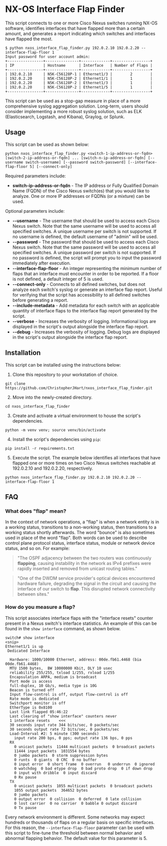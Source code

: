 # NX-OS Interface Flap Finder

This script connects to one or more Cisco Nexus switches running NX-OS software, identifies interfaces that have flapped more than a certain amount, and generates a report indicating which switches and interfaces have flapped the most.

```
$ python nxos_interface_flap_finder.py 192.0.2.10 192.0.2.20 --interface-flap-floor 1
Input password for user account admin: 
+----------------+---------------+-------------+-----------------+
| IP             | Hostname      | Interface   | Number of Flaps |
+----------------+---------------+-------------+-----------------+
| 192.0.2.10     | N5K-C56128P-1 | Ethernet1/3 |        2        |
| 192.0.2.20     | N5K-C56128P-2 | Ethernet1/1 |        1        |
| 192.0.2.20     | N5K-C56128P-2 | Ethernet1/3 |        1        |
| 192.0.2.20     | N5K-C56128P-2 | Ethernet1/5 |        1        |
+----------------+---------------+-------------+-----------------+
```

This script can be used as a stop-gap measure in place of a more comprehensive syslog aggregation solution. Long-term, users should consider implementing a more robust syslog solution, such as ELK (Elasticsearch, Logstash, and Kibana), Graylog, or Splunk.

## Usage

This script can be used as shown below:

```
python nxos_interface_flap_finder.py <switch-1-ip-address-or-fqdn> [switch-2-ip-address-or-fqdn] ... [switch-n-ip-address-or-fqdn] [--username switch-username] [--password switch-password] [--interface-flap-floor 5] [--connect-only]
```

Required parameters include:

* **switch-ip-address-or-fqdn** - The IP address or Fully Qualified Domain Name (FQDN) of the Cisco Nexus switch(es) that you would like to analyze. One or more IP addresses or FQDNs (or a mixture) can be used.

Optional parameters include:

* **--username** - The username that should be used to access each Cisco Nexus switch. Note that the same username will be used to access all specified switches. A unique username per switch is not supported. If no username is defined, the default username of "admin" will be used.
* **--password** - The password that should be used to access each Cisco Nexus switch. Note that the same password will be used to access all specified switches. A unique password per switch is not supported. If no password is defined, the script will prompt you to input the password immediately after execution.
* **--interface-flap-floor** - An integer representing the minimum number of flaps that an interface must encounter in order to be reported. If a floor is not defined, a default integer of 5 is used.
* **--connect-only** - Connects to all defined switches, but does not analyze each switch's syslog or generate an interface flap report. Useful for verifying that the script has accessibility to all defined switches before generating a report.
* **--include-metadata** - Add metadata for each switch with an applicable quantity of interface flaps to the interface flap report generated by the script.
* **--verbose** - Increases the verbosity of logging. Informational logs are displayed in the script's output alongside the interface flap report.
* **--debug** - Increases the verbosity of logging. Debug logs are displayed in the script's output alongside the interface flap report.

## Installation

This script can be installed using the instructions below:

1. Clone this repository to your workstation of choice.

```shell
git clone https://github.com/ChristopherJHart/nxos_interface_flap_finder.git
```

2. Move into the newly-created directory.

```shell
cd nxos_interface_flap_finder
```

3. Create and activate a virtual environment to house the script's dependencies.

```shell
python -m venv venv; source venv/bin/activate
```

4. Install the script's dependencies using `pip`:

```shell
pip install -r requirements.txt
```

5. Execute the script. The example below identifies all interfaces that have flapped one or more times on two Cisco Nexus switches reachable at 192.0.2.10 and 192.0.2.20, respectively.

```shell
python nxos_interface_flap_finder.py 192.0.2.10 192.0.2.20 --interface-flap-floor 1
```

## FAQ

### What does "flap" mean?

In the context of network operations, a "flap" is when a network entity is in a working status, transitions to a non-working status, then transitions to a working status shortly afterwards. The word "bounce" is also sometimes used in place of the word "flap". Both words can be used to describe control plane protocol status, interface status, module or network device status, and so on. For example:

> "The OSPF adjacency between the two routers was continuously **flapping**, causing instability in the network as IPv4 prefixes were rapidly inserted and removed from unicast routing tables."

> "One of the DWDM service provider's optical devices encountered hardware failure, degrading the signal in the circuit and causing the interface of our switch to **flap**. This disrupted network connectivity between sites."

### How do you measure a flap?

This script associates interface flaps with the "interface resets" counter present in a Nexus switch's interface statistics. An example of this can be found in the `show interface` command, as shown below.

```
switch# show interface
<snip>
Ethernet1/1 is up
 Dedicated Interface 

  Hardware: 1000/10000 Ethernet, address: 00de.fb61.4468 (bia 00de.fb61.4468)
  MTU 1500 bytes,  BW 10000000 Kbit, DLY 10 usec
  reliability 255/255, txload 1/255, rxload 1/255
  Encapsulation ARPA, medium is broadcast
  Port mode is access
  full-duplex, 10 Gb/s, media type is 10G
  Beacon is turned off
  Input flow-control is off, output flow-control is off
  Rate mode is dedicated
  Switchport monitor is off 
  EtherType is 0x8100 
  Last link flapped 05:46:22
  Last clearing of "show interface" counters never
  1 interface resets    <<<
  30 seconds input rate 344 bits/sec, 0 packets/sec
  30 seconds output rate 72 bits/sec, 0 packets/sec
  Load-Interval #2: 5 minute (300 seconds)
    input rate 200 bps, 0 pps; output rate 136 bps, 0 pps
  RX
    0 unicast packets  11444 multicast packets  0 broadcast packets
    11444 input packets  1031554 bytes
    0 jumbo packets  0 storm suppression bytes
    0 runts  0 giants  0 CRC  0 no buffer
    0 input error  0 short frame  0 overrun   0 underrun  0 ignored
    0 watchdog  0 bad etype drop  0 bad proto drop  0 if down drop
    0 input with dribble  0 input discard
    0 Rx pause
  TX
    0 unicast packets  1055 multicast packets  0 broadcast packets
    1055 output packets  364652 bytes
    0 jumbo packets
    0 output error  0 collision  0 deferred  0 late collision
    0 lost carrier  0 no carrier  0 babble 0 output discard
    0 Tx pause
```

Every network environment is different. Some networks may expect hundreds or thousands of flaps on a regular basis on specific interfaces. For this reason, the `--interface-flap-floor` parameter can be used with this script to fine-tune the threshold between normal behavior and abnormal flapping behavior. The default value for this parameter is 5.
